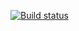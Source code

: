 [![Build status](https://ci.appveyor.com/api/projects/status/hmprd4t4lrtxctop?svg=true)](https://ci.appveyor.com/project/KatShushun/cardorder-1ev2c)
